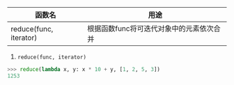 | 函数名                 | 用途 |
| ---------------------- | ---- |
| reduce(func, iterator) |根据函数func将可迭代对象中的元素依次合并      |


1. `reduce(func, iterator)`
```python
>>> reduce(lambda x, y: x * 10 + y, [1, 2, 5, 3])
1253
```